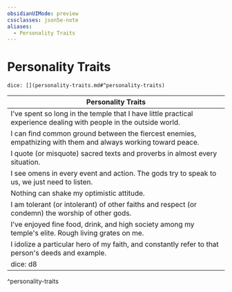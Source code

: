 ```yaml
---
obsidianUIMode: preview
cssclasses: json5e-note
aliases:
  - Personality Traits
---
```

# Personality Traits

`dice: [](personality-traits.md#^personality-traits)`

| Personality Traits |
|--------------------|
| I've spent so long in the temple that I have little practical experience dealing with people in the outside world. |
| I can find common ground between the fiercest enemies, empathizing with them and always working toward peace. |
| I quote (or misquote) sacred texts and proverbs in almost every situation. |
| I see omens in every event and action. The gods try to speak to us, we just need to listen. |
| Nothing can shake my optimistic attitude. |
| I am tolerant (or intolerant) of other faiths and respect (or condemn) the worship of other gods. |
| I've enjoyed fine food, drink, and high society among my temple's elite. Rough living grates on me. |
| I idolize a particular hero of my faith, and constantly refer to that person's deeds and example. |
| dice: d8 | Personality Trait |
^personality-traits
